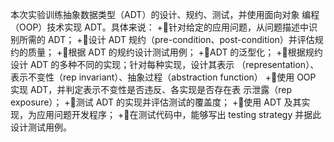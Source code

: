 本次实验训练抽象数据类型（ADT）的设计、规约、测试，并使用面向对象 
编程（OOP）技术实现 ADT。具体来说： 
+针对给定的应用问题，从问题描述中识别所需的 ADT； 
+设计 ADT 规约（pre-condition、post-condition）并评估规约的质量； 
+根据 ADT 的规约设计测试用例； 
+ADT 的泛型化； 
+根据规约设计 ADT 的多种不同的实现；针对每种实现，设计其表示 
（representation）、表示不变性（rep invariant）、抽象过程（abstraction 
function） 
+使用 OOP 实现 ADT，并判定表示不变性是否违反、各实现是否存在表 
示泄露（rep exposure）； 
+测试 ADT 的实现并评估测试的覆盖度； 
+使用 ADT 及其实现，为应用问题开发程序； 
+在测试代码中，能够写出 testing strategy 并据此设计测试用例。
